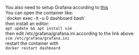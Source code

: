 You also need to setup Grafana according to [this](https://grafana.com/tutorials/run-grafana-behind-a-proxy/)  
You can open the container like:  
´docker exec -it -u 0 dashboard bash´  
then install an editor:  
`apt update && apt install vim`  
then edit /etc/grafana/grafana.ini according to the link above:  
`vim /etc/grafana/grafana.ini`  
restart the container with  
`docker restart dashboard`